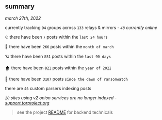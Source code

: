 
## summary
_march 27th, 2022_

currently tracking `94` groups across `133` relays & mirrors - _`48` currently online_

⏲ there have been `7` posts within the `last 24 hours`

🦈 there have been `266` posts within the `month of march`

🪐 there have been `881` posts within the `last 90 days`

🏚 there have been `821` posts within the `year of 2022`

🦕 there have been `3107` posts `since the dawn of ransomwatch`

there are `46` custom parsers indexing posts

_`20` sites using v2 onion services are no longer indexed - [support.torproject.org](https://support.torproject.org/onionservices/v2-deprecation/)_

> see the project [README](https://github.com/thetanz/ransomwatch#ransomwatch--) for backend technicals

